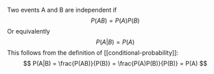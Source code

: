 Two events A and B are independent if
$$
P(AB) = P(A)P(B)
$$
Or equivalently
$$
P(A|B) = P(A)
$$
This follows from the definition of [[conditional-probability]]:
$$
P(A|B) = \frac{P(AB)}{P(B)} = \frac{P(A)P(B)}{P(B)} = P(A)
$$